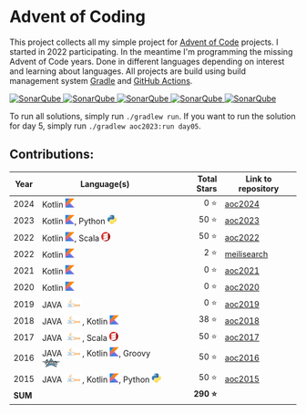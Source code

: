 # Advent of Coding

This project collects all my simple project for [Advent of Code](https://adventofcode.com/) projects. I started in 2022
participating. In the meantime I'm programming the missing Advent of Code years. Done in different languages depending
on interest and learning about languages. All projects are build using build management system 
[Gradle](https://gradle.org/) and [GitHub Actions](https://docs.github.com/actions).

[![SonarQube](https://sonarcloud.io/api/project_badges/measure?project=de.havox_design.aoc%3Aadvent_of_code&metric=alert_status "The current SonarQube analysis status")
![SonarQube](https://sonarcloud.io/api/project_badges/measure?project=de.havox_design.aoc%3Aadvent_of_code&metric=coverage "The current coverage")
![SonarQube](https://sonarcloud.io/api/project_badges/measure?project=de.havox_design.aoc%3Aadvent_of_code&metric=bugs "The current number of SonarQube bugs")
![SonarQube](https://sonarcloud.io/api/project_badges/measure?project=de.havox_design.aoc%3Aadvent_of_code&metric=vulnerabilities "The current number of SonarQube vulnerabilities")
![SonarQube](https://sonarcloud.io/api/project_badges/measure?project=de.havox_design.aoc%3Aadvent_of_code&metric=code_smells "The current number of SonarQube code smells")](https://sonarcloud.io/dashboard?id=de.havox_design.aoc:advent_of_code)

To run all solutions, simply run `./gradlew run`. If you want to run the solution for day 5, simply run
`./gradlew aoc2023:run day05`.

## Contributions:
| Year    | Language(s)                                                                                    | Total Stars | Link to repository                                                                 |
|---------|------------------------------------------------------------------------------------------------|------------:|------------------------------------------------------------------------------------|
| 2024    | Kotlin ![Kotlin](img/kotlin.png)                                                               |         0 ⭐ | [aoc2024](https://github.com/Gentleman1983/advent-of-code/tree/main/aoc2024)       |
| 2023    | Kotlin ![Kotlin](img/kotlin.png), Python ![Python](img/python.png)                             |        50 ⭐ | [aoc2023](https://github.com/Gentleman1983/advent-of-code/tree/main/aoc2023)       |
| 2022    | Kotlin ![Kotlin](img/kotlin.png), Scala ![Scala](img/scala.png)                                |        50 ⭐ | [aoc2022](https://github.com/Gentleman1983/advent-of-code/tree/main/aoc2021)       |
| 2022    | Kotlin ![Kotlin](img/kotlin.png)                                                               |         2 ⭐ | [meilisearch](https://github.com/Gentleman1983/advent-of-code/tree/main/meili2022) |
| 2021    | Kotlin ![Kotlin](img/kotlin.png)                                                               |         0 ⭐ | [aoc2021](https://github.com/Gentleman1983/aoc2021)                                |
| 2020    | Kotlin ![Kotlin](img/kotlin.png)                                                               |         0 ⭐ | [aoc2020](https://github.com/Gentleman1983/advent-of-code/tree/main/aoc2020)       |
| 2019    | JAVA ![JAVA](img/java.png)                                                                     |         0 ⭐ | [aoc2019](https://github.com/Gentleman1983/advent-of-code/tree/main/aoc2019)       |
| 2018    | JAVA ![JAVA](img/java.png), Kotlin ![Kotlin](img/kotlin.png)                                   |        38 ⭐ | [aoc2018](https://github.com/Gentleman1983/advent-of-code/tree/main/aoc2018)       |
| 2017    | JAVA ![JAVA](img/java.png), Scala ![Scala](img/scala.png)                                      |        50 ⭐ | [aoc2017](https://github.com/Gentleman1983/advent-of-code/tree/main/aoc2017)       |
| 2016    | JAVA ![JAVA](img/java.png), Kotlin ![Kotlin](img/kotlin.png), Groovy ![Groovy](img/groovy.png) |        50 ⭐ | [aoc2016](https://github.com/Gentleman1983/advent-of-code/tree/main/aoc2016)       |
| 2015    | JAVA ![JAVA](img/java.png), Kotlin ![Kotlin](img/kotlin.png), Python ![Python](img/python.png) |        50 ⭐ | [aoc2015](https://github.com/Gentleman1983/advent-of-code/tree/main/aoc2015)       |
| **SUM** |                                                                                                |   **290 ⭐** |                                                                                    |

